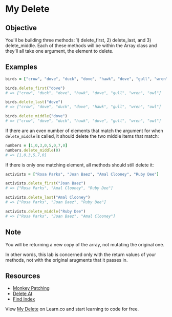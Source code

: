 

# My Delete

## Objective

You'll be building three methods: 1) delete_first, 2) delete_last, and 3) delete_middle. Each of these methods will be within the Array class and they'll all take one argument, the element to delete.

## Examples

```ruby
birds = ["crow", "dove", "duck", "dove", "hawk", "dove", "gull", "wren", "owl"]

birds.delete_first("dove")
# => ["crow", "duck", "dove", "hawk", "dove", "gull", "wren", "owl"]

birds.delete_last("dove")
# => ["crow", "dove", "duck", "dove", "hawk", "gull", "wren", "owl"]

birds.delete_middle("dove")
# => ["crow", "dove", "duck", "hawk", "dove", "gull", "wren", "owl"]
```

If there are an even number of elements that match the argument for when `delete_middle` is called, it should delete the two middle items that match:

```ruby
numbers = [1,0,3,0,5,0,7,0]
numbers.delete_middle(0)
# => [1,0,3,5,7,0]
```

If there is only one matching element, all methods should still delete it:

```ruby
activists = ["Rosa Parks", "Joan Baez", "Amal Clooney", "Ruby Dee"]

activists.delete_first("Joan Baez")
# => ["Rosa Parks", "Amal Clooney", "Ruby Dee"]

activists.delete_last("Amal Clooney")
# => ["Rosa Parks", "Joan Baez", "Ruby Dee"]

activists.delete_middle("Ruby Dee")
# => ["Rosa Parks", "Joan Baez", "Amal Clooney"]
```

## Note

You will be returning a new copy of the array, not mutating the original one. 

In other words, this lab is concerned only with the return values of your methods, not with the original arugments that it passes in.

## Resources
* [Monkey Patching](http://www.runtime-era.com/2012/12/reopen-and-modify-ruby-classes-monkey.html)
* [Delete At](http://apidock.com/ruby/Array/delete_at)
* [Find Index](http://apidock.com/ruby/Array/find_index)

<p data-visibility='hidden'>View <a href='https://learn.co/lessons/my-delete' title='My Delete'>My Delete</a> on Learn.co and start learning to code for free.</p>
